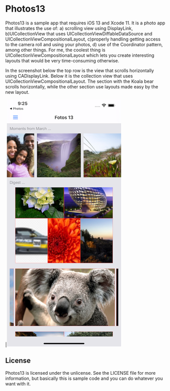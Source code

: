 # Photos13

Photos13 is a sample app that requires iOS 13 and Xcode 11. It is a photo app that illustrates the use of: a) scrolling view using DisplayLink, b)UICollectionView that uses UICollectionViewDiffableDataSource and UICollectionViewCompositionalLayout, c)properly handling getting access to the camera roll and using your photos, d) use of the Coordinator pattern, among other things. For me, the coolest thing is UICollectionViewCompositionalLayout which lets you create interesting layouts that would be very time-consuming otherwise.

In the screenshot below the top row is the view that scrolls horizontally using CADisplayLink. Below it is the collection view that uses UICollectionViewCompositionalLayout. The section with the Koala bear scrolls horizontally, while the other section use layouts made easy by the new layout.

|![Screenshot](Screenshot.png)





## License

Photos13 is licensed under the unlicense. See the LICENSE file for more information, but basically this is sample code and you can do whatever you want with it.